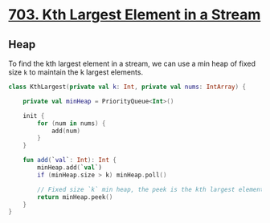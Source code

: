 # [703. Kth Largest Element in a Stream](https://leetcode.com/problems/kth-largest-element-in-a-stream/)

## Heap
To find the kth largest element in a stream, we can use a min heap of fixed size `k` to maintain the k largest elements.

```kotlin
class KthLargest(private val k: Int, private val nums: IntArray) {

    private val minHeap = PriorityQueue<Int>()

    init {
        for (num in nums) {
            add(num)
        }
    }

    fun add(`val`: Int): Int {
        minHeap.add(`val`)
        if (minHeap.size > k) minHeap.poll()

        // Fixed size `k` min heap, the peek is the kth largest element
        return minHeap.peek()
    }
}
```